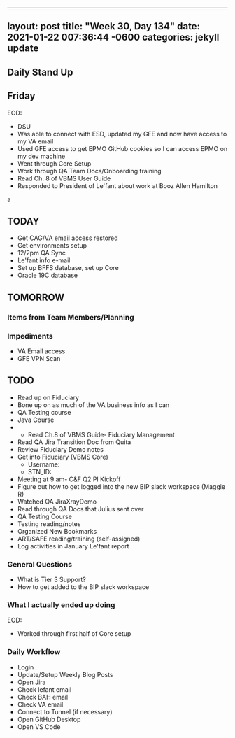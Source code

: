 
---
layout: post
title:  "Week 30, Day 134"
date:   2021-01-22 007:36:44 -0600
categories: jekyll update
---

## Daily Stand Up
## Friday
EOD:
* DSU
* Was able to connect with ESD, updated my GFE and now have access to my VA email
* Used GFE access to get EPMO GitHub cookies so I can access EPMO on my dev machine
* Went through Core Setup
* Work through QA Team Docs/Onboarding training
* Read Ch. 8 of VBMS User Guide
* Responded to President of Le'fant about work at Booz Allen Hamilton

a
## TODAY
* Get CAG/VA email access restored
* Get environments setup
* 12/2pm QA Sync
* Le'fant info e-mail
* Set up BFFS database, set up Core
* Oracle 19C database

## TOMORROW

### Items from Team Members/Planning

### Impediments
* VA Email access
* GFE VPN Scan

## TODO
* Read up on Fiduciary
* Bone up on as much of the VA business info as I can
* QA Testing course
* Java Course
* * Read Ch.8 of VBMS Guide- Fiduciary Management
* Read QA Jira Transition Doc from Quita
* Review Fiduciary Demo notes
* Get into Fiduciary (VBMS Core)
  * Username: 
  * STN_ID:
* Meeting at 9 am- C&F Q2 PI Kickoff
* Figure out how to get logged into the new BIP slack workspace (Maggie R)
* Watched QA JiraXrayDemo 
* Read through QA Docs that Julius sent over
* QA Testing Course
* Testing reading/notes
* Organized New Bookmarks
* ART/SAFE reading/training (self-assigned)
* Log activities in January Le'fant report

### General Questions  
  * What is Tier 3 Support?
  * How to get added to the BIP slack workspace

### What I actually ended up doing
EOD:
* Worked through first half of Core setup

### Daily Workflow
* Login
* Update/Setup Weekly Blog Posts
* Open Jira
* Check lefant email
* Check BAH email
* Check VA email
* Connect to Tunnel (if necessary)
* Open GitHub Desktop
* Open VS Code